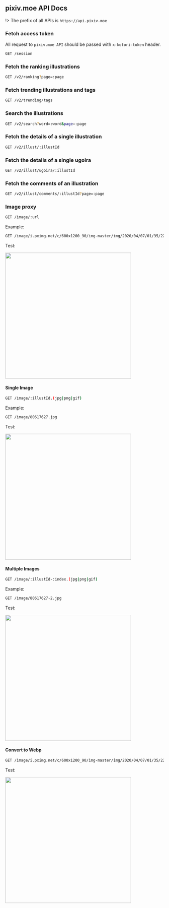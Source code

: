 ## pixiv.moe API Docs

!> The prefix of all APIs is `https://api.pixiv.moe`

### Fetch access token

All request to `pixiv.moe API` should be passed with `x-kotori-token` header.

```bash
GET /session
```

### Fetch the ranking illustrations

```bash
GET /v2/ranking?page=:page
```

### Fetch trending illustrations and tags

```bash
GET /v2/trending/tags
```

### Search the illustrations

```bash
GET /v2/search?word=:word&page=:page
```

### Fetch the details of a single illustration

```bash
GET /v2/illust/:illustId
```

### Fetch the details of a single ugoira

```bash
GET /v2/illust/ugoira/:illustId
```

### Fetch the comments of an illustration

```bash
GET /v2/illust/comments/:illustId?page=:page
```

### Image proxy

```bash
GET /image/:url
```

Example:

```bash
GET /image/i.pximg.net/c/600x1200_90/img-master/img/2020/04/07/01/35/22/80618126_p0_master1200.jpg
```

Test:

<img style="height: 400px" src="https://api.pixiv.moe/image/i.pximg.net/c/600x1200_90/img-master/img/2020/04/07/01/35/22/80618126_p0_master1200.jpg">

#### Single Image

```bash
GET /image/:illustId.(jpg|png|gif)
```

Example:

```bash
GET /image/80617627.jpg
```

Test:

<img style="height: 400px" src="https://api.pixiv.moe/image/80617627.jpg">

#### Multiple Images

```bash
GET /image/:illustId-:index.(jpg|png|gif)
```

Example:

```bash
GET /image/80617627-2.jpg
```

Test:

<img style="height: 400px" src="https://api.pixiv.moe/image/80617627-2.jpg">

#### Convert to Webp

```bash
GET /image/i.pximg.net/c/600x1200_90/img-master/img/2020/04/07/01/35/22/80618126_p0_master1200.jpg@progressive.webp
```

Test:

<img style="height: 400px" src="https://api.pixiv.moe/image/i.pximg.net/c/600x1200_90/img-master/img/2020/04/07/01/35/22/80618126_p0_master1200.jpg@progressive.webp">
